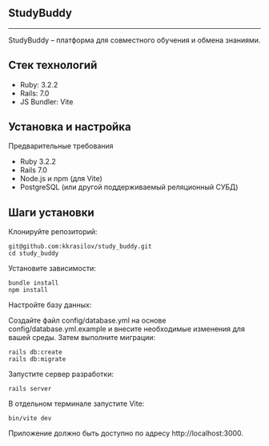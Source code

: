 ## StudyBuddy
____

StudyBuddy – платформа для совместного обучения и обмена знаниями.

## Стек технологий
- Ruby: 3.2.2
- Rails: 7.0
- JS Bundler: Vite

## Установка и настройка  

Предварительные требования

- Ruby 3.2.2
- Rails 7.0
- Node.js и npm (для Vite)
- PostgreSQL (или другой поддерживаемый реляционный СУБД)

## Шаги установки
Клонируйте репозиторий:

```
git@github.com:kkrasilov/study_buddy.git
cd study_buddy
```

Установите зависимости:

```
bundle install
npm install
```

Настройте базу данных:

Создайте файл config/database.yml на основе config/database.yml.example и внесите необходимые изменения для вашей среды. Затем выполните миграции:

```
rails db:create
rails db:migrate
```

Запустите сервер разработки:

```
rails server
```
В отдельном терминале запустите Vite:

```
bin/vite dev
```
Приложение должно быть доступно по адресу http://localhost:3000.
